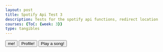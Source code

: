 ```yaml
---
layout: post
title: Spotify Api Test 3
description: Tests for the spotify api functions, redirect location
courses: {ToC: {week: 3}}
type: tangibles
---
```


<button type="button" id="me-button">me!</button>
<button type="button" id="login-button">Profile!</button>
<button type="button" id="playSong-button">Play a song!</button>


<script type="module">
    let codeVerifier2 = localStorage.getItem('code_verifier');
    const urlParams = new URLSearchParams(window.location.search);
    let code = urlParams.get('code');
    const redirectUri = 'https://toby-leeder.github.io/CSABlog/2023/09/05/Spotify-Api-2.html';
    const clientId = 'a76d4532c6e14dd7bd7393e3fccc1185';

    let body = new URLSearchParams({
        grant_type: 'authorization_code',
        code: code,
        redirect_uri: redirectUri,
        client_id: clientId,
        code_verifier: codeVerifier2
    });

    fetch('https://accounts.spotify.com/api/token', {
        method: 'POST',
        headers: {
        'Content-Type': 'application/x-www-form-urlencoded'
        },
        body: body
    })
        .then(response => {
        if (!response.ok) {
            throw new Error('HTTP status ' + response.status);
        }
        return response.json();
        })
        .then(data => {
            console.log("localStorageIng")
            localStorage.setItem('access_token', data.access_token);
        })
        .catch(error => {
        console.error('Error:', error);
        });

    async function getProfile() {
        accessToken = localStorage.getItem('access_token');
    
        const response = await fetch('https://api.spotify.com/v1/me/player', {
        headers: {
            Authorization: 'Bearer ' + accessToken
        }
        }).then(response => {
            if (!response.ok) {
                throw new Error('HTTP status ' + response.status);
            }
            return response.json();
        })
        .then(data => {
            // Handle the response data
        })
        .catch(error => {
            console.error('Error:', error);
        });
    }

    async function me() {
        accessToken = localStorage.getItem('access_token');
    
        const response = await fetch('https://api.spotify.com/v1/me', {
        headers: {
            Authorization: 'Bearer ' + accessToken
        }
        }).then(response => {
            if (!response.ok) {
                throw new Error('HTTP status ' + response.status);
            }
            return response.json();
        })
        .then(data => {
            console.log(data)  
        })
        .catch(error => {
            console.error('Error:', error);
        });
    }

    async function playSong() {
        accessToken = localStorage.getItem('access_token');
    
        const response = await fetch('https://api.spotify.com/v1/me/player/queue?uri=spotify:track:4iV5W9uYEdYUVa79Axb7Rh', {
        method : "POST",
        headers: {
            Authorization: 'Bearer ' + accessToken
        }
        });
    
        const data = await response.json();
        console.log(data);
    }
    document.getElementById('me-button').addEventListener('click', function() { me();}, false);
    document.getElementById('login-button').addEventListener('click', function() { getProfile();}, false);
    document.getElementById('playSong-button').addEventListener('click', function() { playSong();}, false);

</script>